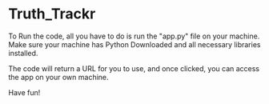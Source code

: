 # Truth_Trackr

To Run the code, all you have to do is run the "app.py" file on your machine. Make sure your machine has Python Downloaded and all necessary libraries installed.

The code will return a URL for you to use, and once clicked, you can access the app on your own machine.

Have fun!

